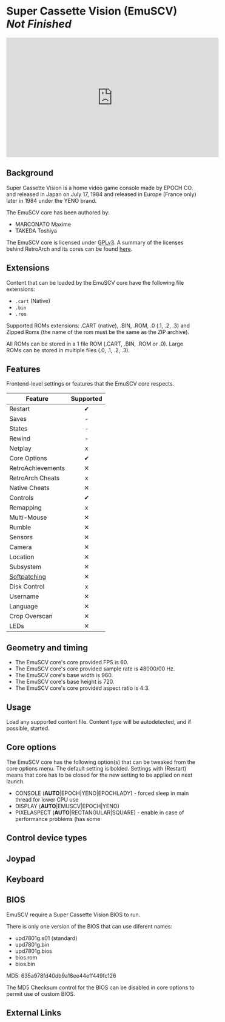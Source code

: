# Super Cassette Vision (EmuSCV) *Not Finished*

<iframe width="560" height="315" src="https://www.youtube-nocookie.com/embed/UZbd3gxj2XU" title="YouTube video player" frameborder="0" allow="accelerometer; autoplay; clipboard-write; encrypted-media; gyroscope; picture-in-picture" allowfullscreen></iframe>

## Background

Super Cassette Vision is a home video game console made by EPOCH CO. and released in Japan on July 17, 1984 and released in Europe (France only) later in 1984 under the YENO brand.

The EmuSCV core has been authored by:
- MARCONATO Maxime
- TAKEDA Toshiya

The EmuSCV core is licensed under [GPLv3](https://github.com/libretro/). A summary of the licenses behind RetroArch and its cores can be found [here](../development/licenses.md).

## Extensions

Content that can be loaded by the EmuSCV core have the following file extensions:

- `.cart` (Native)
- `.bin`
- `.rom`

Supported ROMs extensions: .CART (native), .BIN, .ROM, .0 (.1, .2, .3)
and Zipped Roms (the name of the rom must be the same as the ZIP archive).

All ROMs can be stored in a 1 file ROM (.CART, .BIN, .ROM or .0).
Large ROMs can be stored in multiple files (.0, .1, .2, .3).

## Features

Frontend-level settings or features that the EmuSCV core respects.

| Feature           | Supported |
|-------------------|:---------:|
| Restart           | ✔         |
| Saves             | -         |
| States            | -         |
| Rewind            | -         |
| Netplay           | x         |
| Core Options      | ✔         |
| RetroAchievements | ✕         |
| RetroArch Cheats  | x         |
| Native Cheats     | ✕         |
| Controls          | ✔         |
| Remapping         | x         |
| Multi-Mouse       | ✕         |
| Rumble            | ✕         |
| Sensors           | ✕         |
| Camera            | ✕         |
| Location          | ✕         |
| Subsystem         | ✕         |
| [Softpatching](../guides/softpatching.md) | ✕         |
| Disk Control      | x         |
| Username          | ✕         |
| Language          | ✕         |
| Crop Overscan     | ✕         |
| LEDs              | ✕         |

## Geometry and timing

- The EmuSCV core's core provided FPS is 60.
- The EmuSCV core's core provided sample rate is 48000/00 Hz.
- The EmuSCV core's base width is 960.
- The EmuSCV core's base height is 720.
- The EmuSCV core's core provided aspect ratio is 4:3.

## Usage

Load any supported content file. Content type will be autodetected, and if possible, started. 

## Core options

The EmuSCV core has the following option(s) that can be tweaked from the core options menu. The default setting is bolded.
Settings with (Restart) means that core has to be closed for the new setting to be applied on next launch.

- CONSOLE (**AUTO**|EPOCH|YENO|EPOCHLADY) - forced sleep in main thread for lower CPU use
- DISPLAY (**AUTO**|EMUSCV|EPOCH|YENO)
- PIXELASPECT (**AUTO**|RECTANGULAR|SQUARE) - enable in case of performance problems (has some 

## Control device types

## Joypad

## Keyboard

## BIOS

EmuSCV require a Super Cassette Vision BIOS to run.

There is only one version of the BIOS that can use diferent names:
- upd7801g.s01 (standard)
- upd7801g.bin
- upd7801g.bios
- bios.rom
- bios.bin

MD5: 635a978fd40db9a18ee44eff449fc126

The MD5 Checksum control for the BIOS can be disabled in core options to permit use of custom BIOS.

## External Links


